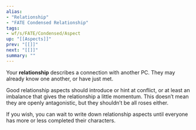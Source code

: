 ```yaml
---
alias:
- "Relationship"
- "FATE Condensed Relationship"
tags:
- wf/s/FATE/Condensed/Aspect
up: "[[Aspects]]"
prev: "[[]]"
next: "[[]]"
summary: ""
---
```

Your **relationship** describes a connection with another PC. They may already know one another, or have just met.

Good relationship aspects should introduce or hint at conflict, or at least an imbalance that gives the relationship a little momentum. This doesn’t mean they are openly antagonistic, but they shouldn’t be all roses either.

If you wish, you can wait to write down relationship aspects until everyone has more or less completed their characters.